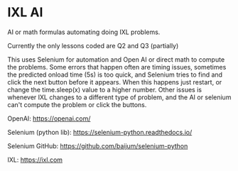 # IXL AI
AI or math formulas automating doing IXL problems.

Currently the only lessons coded are Q2 and Q3 (partially)

This uses Selenium for automation and Open AI or direct math to compute the problems. Some errors that happen often are timing issues, sometimes the predicted onload time (5s) is too quick, and Selenium tries to find and click the next button before it appears. When this happens just restart, or change the time.sleep(x) value to a higher number. Other issues is whenever IXL changes to a different type of problem, and the AI or selenium can't compute the problem or click the buttons.

OpenAI: https://openai.com/

Selenium (python lib): https://selenium-python.readthedocs.io/

Selenium GitHub: https://github.com/baijum/selenium-python

IXL: https://ixl.com
